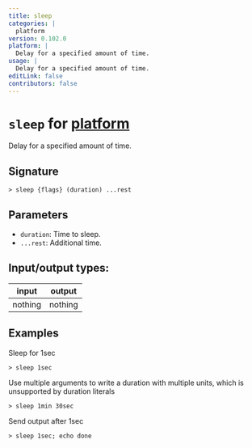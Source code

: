 ```yaml
---
title: sleep
categories: |
  platform
version: 0.102.0
platform: |
  Delay for a specified amount of time.
usage: |
  Delay for a specified amount of time.
editLink: false
contributors: false
---
```

<!-- This file is automatically generated. Please edit the command in https://github.com/nushell/nushell instead. -->

# `sleep` for [platform](/commands/categories/platform.md)

<div class='command-title'>Delay for a specified amount of time.</div>

## Signature

```> sleep {flags} (duration) ...rest```

## Parameters

 -  `duration`: Time to sleep.
 -  `...rest`: Additional time.


## Input/output types:

| input   | output  |
| ------- | ------- |
| nothing | nothing |

## Examples

Sleep for 1sec
```nu
> sleep 1sec

```

Use multiple arguments to write a duration with multiple units, which is unsupported by duration literals
```nu
> sleep 1min 30sec

```

Send output after 1sec
```nu
> sleep 1sec; echo done

```
